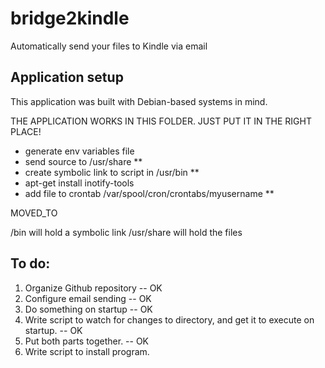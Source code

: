 # bridge2kindle
Automatically send your files to Kindle via email

## Application setup

This application was built with Debian-based systems in mind.

THE APPLICATION WORKS IN THIS FOLDER.
JUST PUT IT IN THE RIGHT PLACE!

- generate env variables file
- send source to /usr/share **
- create symbolic link to script in /usr/bin **
- apt-get install inotify-tools
- add file to crontab /var/spool/cron/crontabs/myusername **

MOVED_TO

/bin will hold a symbolic link
/usr/share will hold the files

## To do:
1. Organize Github repository -- OK
2. Configure email sending -- OK
3. Do something on startup -- OK
4. Write script to watch for changes to directory, and get it to execute on startup. -- OK
5. Put both parts together. -- OK
6. Write script to install program.
